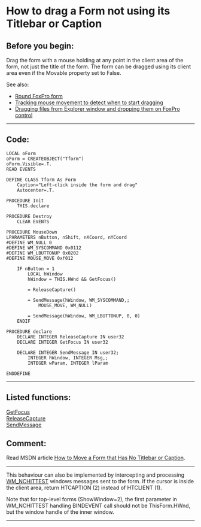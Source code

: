 
# How to drag a Form not using its Titlebar or Caption

## Before you begin:
Drag the form with a mouse holding at any point in the client area of the form, not just the title of the form. The form can be dragged using its client area even if the Movable property set to False.  

See also:

* [Round FoxPro form](sample_143.md)  
* [Tracking mouse movement to detect when to start dragging](sample_281.md)  
* [Dragging files from Explorer window and dropping them on FoxPro control](sample_323.md)  
  
***  


## Code:
```foxpro  
LOCAL oForm
oForm = CREATEOBJECT("Tform")
oForm.Visible=.T.
READ EVENTS

DEFINE CLASS Tform As Form
	Caption="Left-click inside the form and drag"
	Autocenter=.T.

PROCEDURE Init
	THIS.declare

PROCEDURE Destroy
	CLEAR EVENTS

PROCEDURE MouseDown
LPARAMETERS nButton, nShift, nXCoord, nYCoord
#DEFINE WM_NULL 0
#DEFINE WM_SYSCOMMAND 0x0112
#DEFINE WM_LBUTTONUP 0x0202
#DEFINE MOUSE_MOVE 0xf012

	IF nButton = 1
		LOCAL hWindow
		hWindow = THIS.HWnd && GetFocus()

		= ReleaseCapture()

		= SendMessage(hWindow, WM_SYSCOMMAND,;
			MOUSE_MOVE, WM_NULL)

		= SendMessage(hWindow, WM_LBUTTONUP, 0, 0)
	ENDIF

PROCEDURE declare
	DECLARE INTEGER ReleaseCapture IN user32
	DECLARE INTEGER GetFocus IN user32

	DECLARE INTEGER SendMessage IN user32;
		INTEGER hWindow, INTEGER Msg,;
		INTEGER wParam, INTEGER lParam

ENDDEFINE  
```  
***  


## Listed functions:
[GetFocus](../libraries/user32/GetFocus.md)  
[ReleaseCapture](../libraries/user32/ReleaseCapture.md)  
[SendMessage](../libraries/user32/SendMessage.md)  

## Comment:
Read MSDN article <a href="http://support.microsoft.com/support/kb/articles/Q114/5/93.ASP">How to Move a Form that Has No Titlebar or Caption</a>.  
  
* * *  
This behaviour can also be implemented by intercepting and processing <a href="http://msdn.microsoft.com/en-us/library/ms645618(v=VS.85).aspx">WM_NCHITTEST</a> windows messages sent to the form. If the cursor is inside the client area, return HTCAPTION (2) instead of HTCLIENT (1).   
  
Note that for top-level forms (ShowWindow=2), the first parameter in WM_NCHITTEST handling BINDEVENT call should not be ThisForm.HWnd, but the window handle of the inner window.  
  
***  

